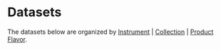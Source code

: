 # Datasets

The datasets below are organized by [Instrument](/intro-instruments) | [Collection](/intro-collections) | [Product Flavor](/intro-product-flavors).

```{tableofcontents}
```
